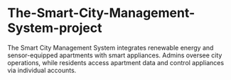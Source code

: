 # The-Smart-City-Management-System-project
 The Smart City Management System integrates renewable energy and sensor-equipped apartments with smart appliances. Admins oversee city operations, while residents access apartment data and control appliances via individual accounts.
